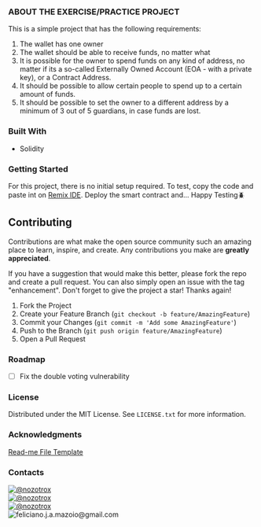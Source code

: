 <!-- REQUIREMENTS -->
### ABOUT THE EXERCISE/PRACTICE PROJECT
This is a simple project that has the following requirements:
1. The wallet has one owner
2. The wallet should be able to receive funds, no matter what
3. It is possible for the owner to spend funds on any kind of address, no matter if its a so-called Externally Owned Account (EOA - with a private key), or a Contract Address.
4. It should be possible to allow certain people to spend up to a certain amount of funds.
5. It should be possible to set the owner to a different address by a minimum of 3 out of 5 guardians, in case funds are lost.


<!-- BUILT WITH -->
### Built With
* Solidity


<!-- GETTING STARTED -->
### Getting Started
For this project, there is no initial setup required. To test, copy the code and paste int on [Remix IDE](https://remix.ethereum.org/). Deploy the smart contract and... Happy Testing🪲


<!-- CONTACT -->
## Contributing

Contributions are what make the open source community such an amazing place to learn, inspire, and create. Any contributions you make are **greatly appreciated**.

If you have a suggestion that would make this better, please fork the repo and create a pull request. You can also simply open an issue with the tag "enhancement".
Don't forget to give the project a star! Thanks again!

1. Fork the Project
2. Create your Feature Branch (`git checkout -b feature/AmazingFeature`)
3. Commit your Changes (`git commit -m 'Add some AmazingFeature'`)
4. Push to the Branch (`git push origin feature/AmazingFeature`)
5. Open a Pull Request

### Roadmap
- [ ] Fix the double voting vulnerability

<!-- License -->
### License
Distributed under the MIT License. See `LICENSE.txt` for more information.


### Acknowledgments
[Read-me File Template](https://github.com/othneildrew/Best-README-Template/blob/master/README.md?plain=1)


### Contacts
[![@nozotrox][Twitter-badge]](https://twitter.com/nozotrox)   
[![@nozotrox][Github-badge]](https://github.com/nozotrox)  
[![@nozotrox][LinkedIn-badge]](http://www.linkedin.com/in/feliciano-jr-mazoio)   
![feliciano.j.a.mazoio@gmail.com][Gmail-badge]



[Twitter-badge]:https://img.shields.io/badge/Twitter-1DA1F2?style=social&logo=twitter&logoColor=blue&label=@nozotrox
[Github-badge]:https://img.shields.io/badge/GitHub-100000?style=social&logo=github&label=nozotrox&logoColor=#242424
[LinkedIn-badge]:https://img.shields.io/badge/LinkedIn-0077B5?style=social&logo=linkedin&label=Feliciano_Mazoio&logoColor=blue
[Gmail-badge]:https://img.shields.io/badge/Gmail-D14836?style=social&logo=gmail&label=feliciano.j.a.mazoio@gmail.com&logoColor=red